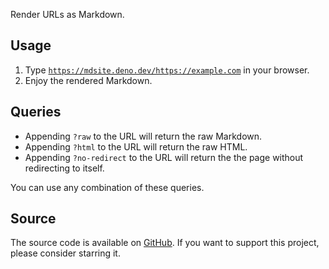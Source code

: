 Render URLs as Markdown.

## Usage

1. Type
   [`https://mdsite.deno.dev/https://example.com`](https://mdsite.deno.dev/https://example.com)
   in your browser.
2. Enjoy the rendered Markdown.

## Queries

- Appending `?raw` to the URL will return the raw Markdown.
- Appending `?html` to the URL will return the raw HTML.
- Appending `?no-redirect` to the URL will return the the page without
  redirecting to itself.

You can use any combination of these queries.

## Source

The source code is available on [GitHub](https://github.com/LeoDog896/mdsite).
If you want to support this project, please consider starring it.

